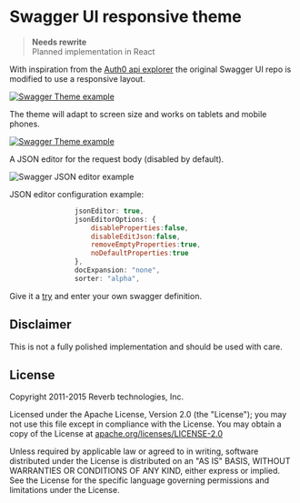 # Swagger UI responsive theme

> **Needs rewrite**  
> Planned implementation in React

With inspiration from the [Auth0 api explorer](https://auth0.com/docs/apiv2) the original Swagger UI repo is modified to use a responsive layout.

[![Swagger Theme example](dist/images/Swagger_explorer.png)](http://ecs.bobbytech.dk/api)

The theme will adapt to screen size and works on tablets and mobile phones.

[![Swagger Theme example](dist/images/Swagger_explorer_min.png)](http://ecs.bobbytech.dk/api)

A JSON editor for the request body (disabled by default).

![Swagger JSON editor example](dist/images/json_editor_integration.png)

JSON editor configuration example:

```javascript
                jsonEditor: true,
                jsonEditorOptions: {
                    disableProperties:false,
                    disableEditJson:false,
                    removeEmptyProperties:true,
                    noDefaultProperties:true
                },
                docExpansion: "none",
                sorter: "alpha",
```

Give it a [try](http://swaggerui.herokuapp.com/?url=http://petstore.swagger.io/v2/swagger.json) and enter your own swagger definition.


## Disclaimer

This is not a fully polished implementation and should be used with care.

## License

Copyright 2011-2015 Reverb technologies, Inc.

Licensed under the Apache License, Version 2.0 (the "License");
you may not use this file except in compliance with the License.
You may obtain a copy of the License at [apache.org/licenses/LICENSE-2.0](http://www.apache.org/licenses/LICENSE-2.0)

Unless required by applicable law or agreed to in writing, software
distributed under the License is distributed on an "AS IS" BASIS,
WITHOUT WARRANTIES OR CONDITIONS OF ANY KIND, either express or implied.
See the License for the specific language governing permissions and
limitations under the License.
